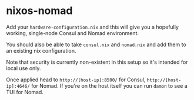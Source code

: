 # nixos-nomad

Add your `hardware-configuration.nix` and this will give you a hopefully
working, single-node Consul and Nomad environment.

You should also be able to take `consul.nix` and `nomad.nix` and add them
to an existing nix configuration.

Note that security is currently non-existent in this setup so it's intended
for local use only.

Once applied head to `http://[host-ip]:8500/` for Consul,
`http://[host-ip]:4646/` for Nomad. If you're on the host itself you can run
`damon` to see a TUI for Nomad.
